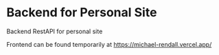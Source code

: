 # Backend for Personal Site

Backend RestAPI for personal site

Frontend can be found temporarily at https://michael-rendall.vercel.app/
